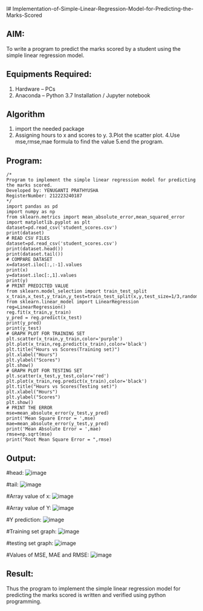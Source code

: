 I# Implementation-of-Simple-Linear-Regression-Model-for-Predicting-the-Marks-Scored

## AIM:
To write a program to predict the marks scored by a student using the simple linear regression model.

## Equipments Required:
1. Hardware – PCs
2. Anaconda – Python 3.7 Installation / Jupyter notebook

## Algorithm
1. import the needed package
2. Assigning hours to x and scores to y.
3.Plot the scatter plot.
4.Use mse,rmse,mae formula to find the value
5.end the program.

## Program:
```
/*
Program to implement the simple linear regression model for predicting the marks scored.
Developed by: YENUGANTI PRATHYUSHA
RegisterNumber: 212223240187 
*/
import pandas as pd
import numpy as np
from sklearn.metrics import mean_absolute_error,mean_squared_error
import matplotlib.pyplot as plt
dataset=pd.read_csv('student_scores.csv')
print(dataset)
# READ CSV FILES
dataset=pd.read_csv('student_scores.csv')
print(dataset.head())
print(dataset.tail())
# COMPARE DATASET
x=dataset.iloc[:,:-1].values
print(x)
y=dataset.iloc[:,1].values
print(y)
# PRINT PREDICTED VALUE
from sklearn.model_selection import train_test_split
x_train,x_test,y_train,y_test=train_test_split(x,y,test_size=1/3,random_state=0)
from sklearn.linear_model import LinearRegression
reg=LinearRegression()
reg.fit(x_train,y_train)
y_pred = reg.predict(x_test)
print(y_pred)
print(y_test)
# GRAPH PLOT FOR TRAINING SET
plt.scatter(x_train,y_train,color='purple')
plt.plot(x_train,reg.predict(x_train),color='black')
plt.title("Hours vs Scores(Training set)")
plt.xlabel("Hours")
plt.ylabel("Scores")
plt.show()
# GRAPH PLOT FOR TESTING SET
plt.scatter(x_test,y_test,color='red')
plt.plot(x_train,reg.predict(x_train),color='black')
plt.title("Hours vs Scores(Testing set)")
plt.xlabel("Hours")
plt.ylabel("Scores")
plt.show()
# PRINT THE ERROR
mse=mean_absolute_error(y_test,y_pred)
print('Mean Square Error = ',mse)
mae=mean_absolute_error(y_test,y_pred)
print('Mean Absolute Error = ',mae)
rmse=np.sqrt(mse)
print("Root Mean Square Error = ",rmse)
```

## Output:
#head:
![image](https://github.com/user-attachments/assets/fce490e4-d40d-43c8-8b04-dd41c3308c26)

#tail:
![image](https://github.com/user-attachments/assets/131e5799-e798-43e5-bccb-6e7c69e7fcca)

#Array value of x:
![image](https://github.com/user-attachments/assets/235dcd38-07e9-4456-890e-ae3549b6cc7f)

#Array value of Y:
![image](https://github.com/user-attachments/assets/55d93109-0e77-4120-95ba-88aa30f54418)

#Y prediction:
![image](https://github.com/user-attachments/assets/11d73075-8da5-4cf9-be94-ff460e216a9d)

#Training set graph:
![image](https://github.com/user-attachments/assets/86456f15-e8ce-45ad-98ba-475648531fbe)

#testing set graph:
![image](https://github.com/user-attachments/assets/b709f4c4-e4cd-41ef-bf67-5f7e1f346a73)

#Values of MSE, MAE and RMSE:
![image](https://github.com/user-attachments/assets/4deea0da-68d1-49c2-b962-09d1815ac96d)

## Result:
Thus the program to implement the simple linear regression model for predicting the marks scored is written and verified using python programming.
